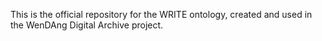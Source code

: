 This is the official repository for the WRITE ontology, created and used in the WenDAng Digital Archive project.
